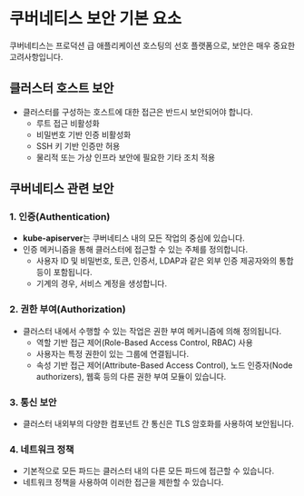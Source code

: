 # 쿠버네티스 보안 기본 요소

쿠버네티스는 프로덕션 급 애플리케이션 호스팅의 선호 플랫폼으로, 보안은 매우 중요한 고려사항입니다.

## 클러스터 호스트 보안

- 클러스터를 구성하는 호스트에 대한 접근은 반드시 보안되어야 합니다.
  - 루트 접근 비활성화
  - 비밀번호 기반 인증 비활성화
  - SSH 키 기반 인증만 허용
  - 물리적 또는 가상 인프라 보안에 필요한 기타 조치 적용

## 쿠버네티스 관련 보안

### 1. 인증(Authentication)

- **kube-apiserver**는 쿠버네티스 내의 모든 작업의 중심에 있습니다.
- 인증 메커니즘을 통해 클러스터에 접근할 수 있는 주체를 정의합니다.
  - 사용자 ID 및 비밀번호, 토큰, 인증서, LDAP과 같은 외부 인증 제공자와의 통합 등이 포함됩니다.
  - 기계의 경우, 서비스 계정을 생성합니다.

### 2. 권한 부여(Authorization)

- 클러스터 내에서 수행할 수 있는 작업은 권한 부여 메커니즘에 의해 정의됩니다.
  - 역할 기반 접근 제어(Role-Based Access Control, RBAC) 사용
  - 사용자는 특정 권한이 있는 그룹에 연결됩니다.
  - 속성 기반 접근 제어(Attribute-Based Access Control), 노드 인증자(Node authorizers), 웹훅 등의 다른 권한 부여 모듈이 있습니다.

### 3. 통신 보안

- 클러스터 내외부의 다양한 컴포넌트 간 통신은 TLS 암호화를 사용하여 보안됩니다.

### 4. 네트워크 정책

- 기본적으로 모든 파드는 클러스터 내의 다른 모든 파드에 접근할 수 있습니다.
- 네트워크 정책을 사용하여 이러한 접근을 제한할 수 있습니다.
